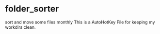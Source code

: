 # folder_sorter
sort and move some files monthly
This is a AutoHotKey File for keeping my workdirs clean.
